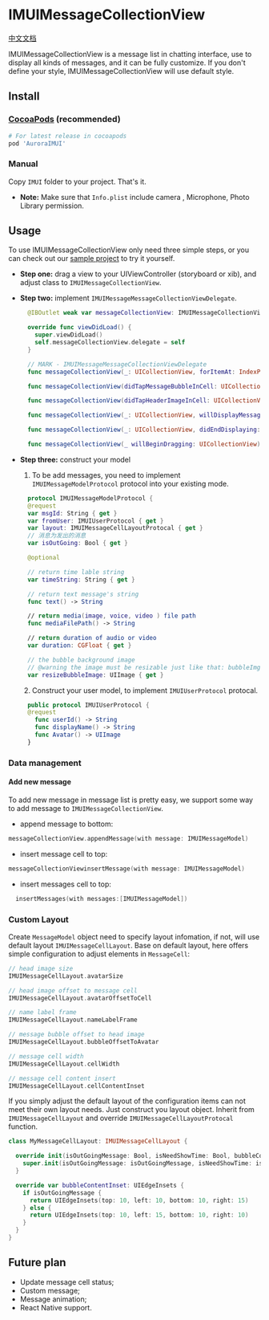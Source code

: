# IMUIMessageCollectionView
[中文文档](https://github.com/jpush/imui/blob/dev/docs/iOS/usage_iOS_zh.md)

IMUIMessageCollectionView is a message list in chatting interface, use to display all kinds of messages, and it can be fully customize. If you don't define your style, IMUIMessageCollectionView will use default style.

## Install
### [CocoaPods](https://cocoapods.org/)  (recommended)

````ruby
# For latest release in cocoapods
pod 'AuroraIMUI'
````

### Manual
Copy `IMUI` folder to your project. That's it.

- **Note:** Make sure that `Info.plist` include  camera , Microphone, Photo Library permission.

## Usage
To use IMUIMessageCollectionView only need three simple steps, or you can check out our [sample project](https://github.com/jpush/imui/tree/master/iOS/IMUIChat) to try it yourself.
- **Step one:** drag a view to your UIViewController (storyboard or xib), and adjust class to `IMUIMessageCollectionView`.

- **Step two:** implement `IMUIMessageMessageCollectionViewDelegate`.

  ```swift
    @IBOutlet weak var messageCollectionView: IMUIMessageCollectionView!

    override func viewDidLoad() {
      super.viewDidLoad()
      self.messageCollectionView.delegate = self
    }

    // MARK - IMUIMessageMessageCollectionViewDelegate
    func messageCollectionView(_: UICollectionView, forItemAt: IndexPath, model: IMUIMessageModelProtocol) {}

    func messageCollectionView(didTapMessageBubbleInCell: UICollectionViewCell, model: IMUIMessageModelProtocol) {}

    func messageCollectionView(didTapHeaderImageInCell: UICollectionViewCell, model: IMUIMessageModelProtocol)

    func messageCollectionView(_: UICollectionView, willDisplayMessageCell: UICollectionViewCell, forItemAt: IndexPath, model: IMUIMessageModelProtocol) {}

    func messageCollectionView(_: UICollectionView, didEndDisplaying: UICollectionViewCell, forItemAt: IndexPath, model: IMUIMessageModelProtocol) {}

    func messageCollectionView(_ willBeginDragging: UICollectionView){}
  ```
- **Step three:** construct your model

  1. To be add messages, you need to implement `IMUIMessageModelProtocol` protocol into your existing mode.
  ```swift
    protocol IMUIMessageModelProtocol {
    @request
    var msgId: String { get }
    var fromUser: IMUIUserProtocol { get }
    var layout: IMUIMessageCellLayoutProtocal { get }
    // 消息为发出的消息
    var isOutGoing: Bool { get }

    @optional

    // return time lable string
    var timeString: String { get }

    // return text message's string
    func text() -> String

    // return media(image, voice, video ) file path
    func mediaFilePath() -> String

    // return duration of audio or video
    var duration: CGFloat { get }

    // the bubble background image
    // @warning the image must be resizable just like that: bubbleImg.resizableImage(withCapInsets: UIEdgeInsetsMake(24, 15, 9, 10), resizingMode: .tile)
    var resizeBubbleImage: UIImage { get }
  ```

  2. Construct your user model, to implement `IMUIUserProtocol` protocal.
  ```swift
    public protocol IMUIUserProtocol {
    @request
      func userId() -> String
      func displayName() -> String
      func Avatar() -> UIImage
    }
  ```

### Data management
#### Add new message
To add new message in message list is pretty easy, we support some way to add message to `IMUIMessageCollectionView`.
- append message to bottom:
```swift
messageCollectionView.appendMessage(with message: IMUIMessageModel)
```

- insert message cell to top:
```swift
messageCollectionViewinsertMessage(with message: IMUIMessageModel)
```

- insert messages cell to top:
```swift
  insertMessages(with messages:[IMUIMessageModel])
```

### Custom  Layout
Create `MessageModel` object need to specify layout infomation, if not, will use default layout `IMUIMessageCellLayout`. Base on default layout, here offers simple configuration to adjust elements in `MessageCell`:

```swift
// head image size
IMUIMessageCellLayout.avatarSize

// head image offset to message cell
IMUIMessageCellLayout.avatarOffsetToCell

// name label frame
IMUIMessageCellLayout.nameLabelFrame

// message bubble offset to head image
IMUIMessageCellLayout.bubbleOffsetToAvatar

// message cell width
IMUIMessageCellLayout.cellWidth

// message cell content insert
IMUIMessageCellLayout.cellContentInset
```

If you simply adjust the default layout of the configuration items can not meet their own layout needs.  Just construct you layout object. Inherit from `IMUIMessageCellLayout` and override `IMUIMessageCellLayoutProtocal` function.

```swift
class MyMessageCellLayout: IMUIMessageCellLayout {

  override init(isOutGoingMessage: Bool, isNeedShowTime: Bool, bubbleContentSize: CGSize) {
    super.init(isOutGoingMessage: isOutGoingMessage, isNeedShowTime: isNeedShowTime, bubbleContentSize: bubbleContentSize)
  }

  override var bubbleContentInset: UIEdgeInsets {
    if isOutGoingMessage {
      return UIEdgeInsets(top: 10, left: 10, bottom: 10, right: 15)
    } else {
      return UIEdgeInsets(top: 10, left: 15, bottom: 10, right: 10)
    }
  }
}
```

## Future plan
- Update message cell status;
- Custom message;
- Message animation;
- React Native support.
